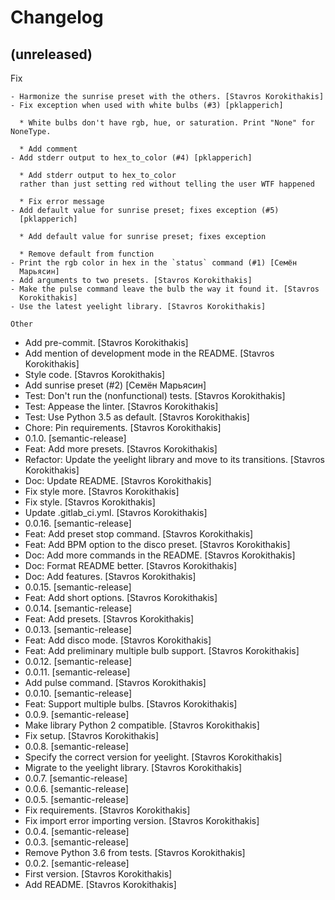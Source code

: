 Changelog
=========


(unreleased)
------------

Fix
~~~
- Harmonize the sunrise preset with the others. [Stavros Korokithakis]
- Fix exception when used with white bulbs (#3) [pklapperich]

  * White bulbs don't have rgb, hue, or saturation. Print "None" for NoneType.

  * Add comment
- Add stderr output to hex_to_color (#4) [pklapperich]

  * Add stderr output to hex_to_color
  rather than just setting red without telling the user WTF happened

  * Fix error message
- Add default value for sunrise preset; fixes exception (#5)
  [pklapperich]

  * Add default value for sunrise preset; fixes exception

  * Remove default from function
- Print the rgb color in hex in the `status` command (#1) [Семён
  Марьясин]
- Add arguments to two presets. [Stavros Korokithakis]
- Make the pulse command leave the bulb the way it found it. [Stavros
  Korokithakis]
- Use the latest yeelight library. [Stavros Korokithakis]

Other
~~~~~
- Add pre-commit. [Stavros Korokithakis]
- Add mention of development mode in the README. [Stavros Korokithakis]
- Style code. [Stavros Korokithakis]
- Add sunrise preset (#2) [Семён Марьясин]
- Test: Don't run the (nonfunctional) tests. [Stavros Korokithakis]
- Test: Appease the linter. [Stavros Korokithakis]
- Test: Use Python 3.5 as default. [Stavros Korokithakis]
- Chore: Pin requirements. [Stavros Korokithakis]
- 0.1.0. [semantic-release]
- Feat: Add more presets. [Stavros Korokithakis]
- Refactor: Update the yeelight library and move to its transitions.
  [Stavros Korokithakis]
- Doc: Update README. [Stavros Korokithakis]
- Fix style more. [Stavros Korokithakis]
- Fix style. [Stavros Korokithakis]
- Update .gitlab_ci.yml. [Stavros Korokithakis]
- 0.0.16. [semantic-release]
- Feat: Add preset stop command. [Stavros Korokithakis]
- Feat: Add BPM option to the disco preset. [Stavros Korokithakis]
- Doc: Add more commands in the README. [Stavros Korokithakis]
- Doc: Format README better. [Stavros Korokithakis]
- Doc: Add features. [Stavros Korokithakis]
- 0.0.15. [semantic-release]
- Feat: Add short options. [Stavros Korokithakis]
- 0.0.14. [semantic-release]
- Feat: Add presets. [Stavros Korokithakis]
- 0.0.13. [semantic-release]
- Feat: Add disco mode. [Stavros Korokithakis]
- Feat: Add preliminary multiple bulb support. [Stavros Korokithakis]
- 0.0.12. [semantic-release]
- 0.0.11. [semantic-release]
- Add pulse command. [Stavros Korokithakis]
- 0.0.10. [semantic-release]
- Feat: Support multiple bulbs. [Stavros Korokithakis]
- 0.0.9. [semantic-release]
- Make library Python 2 compatible. [Stavros Korokithakis]
- Fix setup. [Stavros Korokithakis]
- 0.0.8. [semantic-release]
- Specify the correct version for yeelight. [Stavros Korokithakis]
- Migrate to the yeelight library. [Stavros Korokithakis]
- 0.0.7. [semantic-release]
- 0.0.6. [semantic-release]
- 0.0.5. [semantic-release]
- Fix requirements. [Stavros Korokithakis]
- Fix import error importing version. [Stavros Korokithakis]
- 0.0.4. [semantic-release]
- 0.0.3. [semantic-release]
- Remove Python 3.6 from tests. [Stavros Korokithakis]
- 0.0.2. [semantic-release]
- First version. [Stavros Korokithakis]
- Add README. [Stavros Korokithakis]


